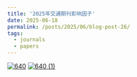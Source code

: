 ```yaml
---
title: '2025年交通期刊影响因子'
date: 2025-06-18
permalink: /posts/2025/06/blog-post-26/
tags:
  - journals
  - papers
---
```

[![640](https://img.picgo.net/2025/06/18/6401a9ce995b3d2f9ab.md.png)](https://www.picgo.net/image/640.ycFWyp)
[![640 (1)](https://img.picgo.net/2025/06/18/640-1b6e9ae413d2fa5be.md.png)](https://www.picgo.net/image/640-%281%29.ycFCar)
